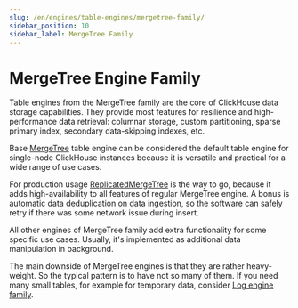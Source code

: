 ```yaml
---
slug: /en/engines/table-engines/mergetree-family/
sidebar_position: 10
sidebar_label: MergeTree Family
---
```


# MergeTree Engine Family

Table engines from the MergeTree family are the core of ClickHouse data storage capabilities. They provide most features for resilience and high-performance data retrieval: columnar storage, custom partitioning, sparse primary index, secondary data-skipping indexes, etc.

Base [MergeTree](../../../engines/table-engines/mergetree-family/mergetree.md) table engine can be considered the default table engine for single-node ClickHouse instances because it is versatile and practical for a wide range of use cases.

For production usage [ReplicatedMergeTree](../../../engines/table-engines/mergetree-family/replication.md) is the way to go, because it adds high-availability to all features of regular MergeTree engine. A bonus is automatic data deduplication on data ingestion, so the software can safely retry if there was some network issue during insert.

All other engines of MergeTree family add extra functionality for some specific use cases. Usually, it's implemented as additional data manipulation in background.

The main downside of MergeTree engines is that they are rather heavy-weight. So the typical pattern is to have not so many of them. If you need many small tables, for example for temporary data, consider [Log engine family](../../../engines/table-engines/log-family/index.md).

<!-- The table of contents table for this page is automatically generated by 
https://github.com/ClickHouse/clickhouse-docs/blob/main/scripts/autogenerate-table-of-contents.sh
from the YAML front matter fields: slug, description, title.

If you've spotted an error, please edit the YML frontmatter of the pages themselves.
-->
